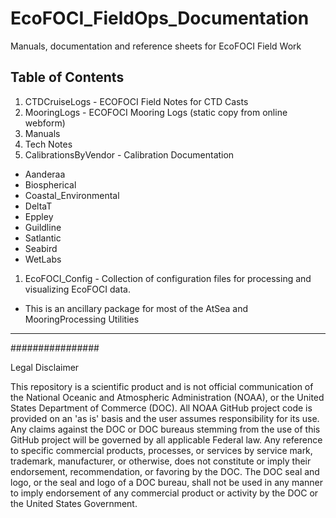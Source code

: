 # EcoFOCI_FieldOps_Documentation

Manuals, documentation and reference sheets for EcoFOCI Field Work

## Table of Contents
1. CTDCruiseLogs - ECOFOCI Field Notes for CTD Casts
1. MooringLogs - ECOFOCI Mooring Logs (static copy from online webform)
1. Manuals
1. Tech Notes
1. CalibrationsByVendor - Calibration Documentation
  - Aanderaa
  - Biospherical
  - Coastal_Environmental
  - DeltaT
  - Eppley
  - Guildline
  - Satlantic
  - Seabird
  - WetLabs
1. EcoFOCI_Config - Collection of configuration files for processing and visualizing EcoFOCI data.   
  - This is an ancillary package for most of the AtSea and MooringProcessing Utilities
-----

################

Legal Disclaimer

This repository is a scientific product and is not official communication of the National Oceanic and Atmospheric Administration (NOAA), or the United States Department of Commerce (DOC). All NOAA GitHub project code is provided on an 'as is' basis and the user assumes responsibility for its use. Any claims against the DOC or DOC bureaus stemming from the use of this GitHub project will be governed by all applicable Federal law. Any reference to specific commercial products, processes, or services by service mark, trademark, manufacturer, or otherwise, does not constitute or imply their endorsement, recommendation, or favoring by the DOC. The DOC seal and logo, or the seal and logo of a DOC bureau, shall not be used in any manner to imply endorsement of any commercial product or activity by the DOC or the United States Government.
